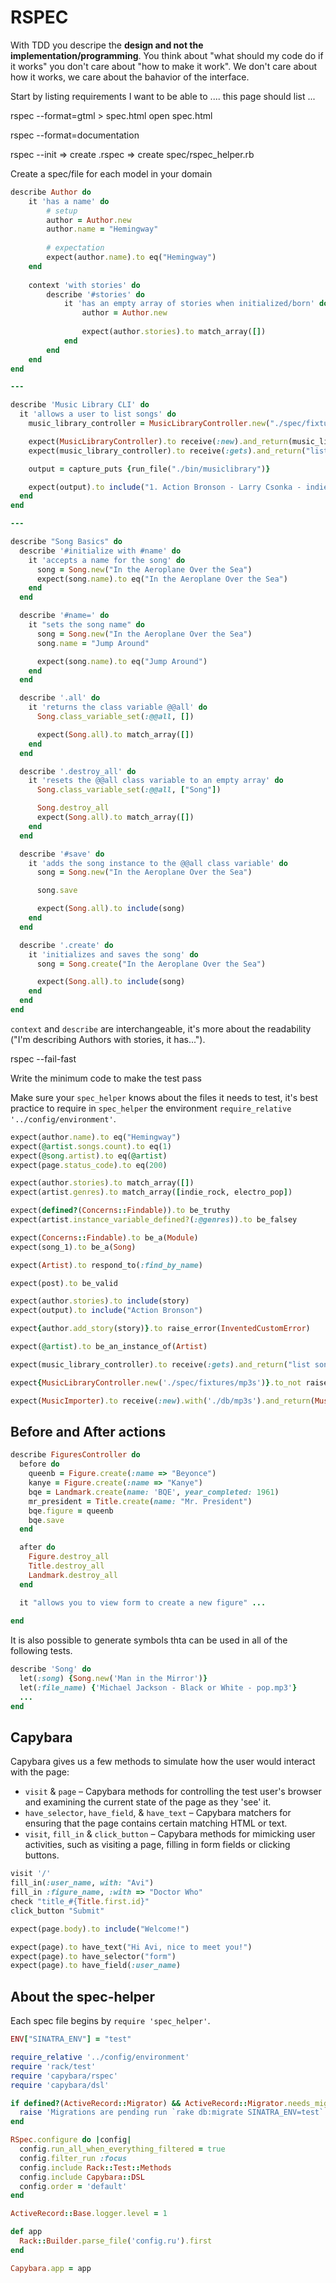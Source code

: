 # RSPEC
With TDD you descripe the **design and not the implementation/programming**. You think about "what should my code do if it works" you don't care about "how to make it work". We don't care about how it works, we care about the bahavior of the interface.

Start by listing requirements 
I want to be able to ....
this page should list ...


rspec --format=gtml > spec.html
open spec.html

rspec --format=documentation


rspec --init
=> create .rspec
=> create spec/rspec_helper.rb

Create a spec/file for each model in your domain

```ruby
describe Author do
    it 'has a name' do
        # setup
        author = Author.new
        author.name = "Hemingway"
        
        # expectation
        expect(author.name).to eq("Hemingway")
    end
    
    context 'with stories' do
        describe '#stories' do
            it 'has an empty array of stories when initialized/born' do
                author = Author.new
                
                expect(author.stories).to match_array([])
            end
        end
    end
end

---

describe 'Music Library CLI' do
  it 'allows a user to list songs' do
    music_library_controller = MusicLibraryController.new("./spec/fixtures/mp3s")

    expect(MusicLibraryController).to receive(:new).and_return(music_library_controller)
    expect(music_library_controller).to receive(:gets).and_return("list songs", "exit")

    output = capture_puts {run_file("./bin/musiclibrary")}

    expect(output).to include("1. Action Bronson - Larry Csonka - indie")
  end
end  

---

describe "Song Basics" do
  describe '#initialize with #name' do
    it 'accepts a name for the song' do
      song = Song.new("In the Aeroplane Over the Sea")
      expect(song.name).to eq("In the Aeroplane Over the Sea")
    end
  end

  describe '#name=' do
    it "sets the song name" do
      song = Song.new("In the Aeroplane Over the Sea")
      song.name = "Jump Around"

      expect(song.name).to eq("Jump Around")
    end
  end

  describe '.all' do
    it 'returns the class variable @@all' do
      Song.class_variable_set(:@@all, [])

      expect(Song.all).to match_array([])
    end
  end

  describe '.destroy_all' do
    it 'resets the @@all class variable to an empty array' do
      Song.class_variable_set(:@@all, ["Song"])

      Song.destroy_all
      expect(Song.all).to match_array([])
    end
  end

  describe '#save' do
    it 'adds the song instance to the @@all class variable' do
      song = Song.new("In the Aeroplane Over the Sea")

      song.save

      expect(Song.all).to include(song)
    end
  end

  describe '.create' do
    it 'initializes and saves the song' do
      song = Song.create("In the Aeroplane Over the Sea")

      expect(Song.all).to include(song)
    end
  end
end
```
`context` and `describe` are interchangeable, it's more about the readability ("I'm describing Authors with stories, it has...").

rspec --fail-fast

Write the minimum code to make the test pass

Make sure your `spec_helper` knows about the files it needs to test, it's best practice to require in `spec_helper` the environment `require_relative '../config/environment'`.

```ruby
expect(author.name).to eq("Hemingway")
expect(@artist.songs.count).to eq(1)
expect(@song.artist).to eq(@artist)
expect(page.status_code).to eq(200)

expect(author.stories).to match_array([])
expect(artist.genres).to match_array([indie_rock, electro_pop])

expect(defined?(Concerns::Findable)).to be_truthy
expect(artist.instance_variable_defined?(:@genres)).to be_falsey

expect(Concerns::Findable).to be_a(Module)
expect(song_1).to be_a(Song)

expect(Artist).to respond_to(:find_by_name)

expect(post).to be_valid

expect(author.stories).to include(story)
expect(output).to include("Action Bronson")

expect{author.add_story(story)}.to raise_error(InventedCustomError)

expect(@artist).to be_an_instance_of(Artist)

expect(music_library_controller).to receive(:gets).and_return("list songs", "exit")

expect{MusicLibraryController.new('./spec/fixtures/mp3s')}.to_not raise_error

expect(MusicImporter).to receive(:new).with('./db/mp3s').and_return(MusicImporter.new('./db/mp3s'))
```

## Before and After actions

```ruby
describe FiguresController do
  before do
    queenb = Figure.create(:name => "Beyonce")
    kanye = Figure.create(:name => "Kanye")
    bqe = Landmark.create(name: 'BQE', year_completed: 1961)
    mr_president = Title.create(name: "Mr. President")
    bqe.figure = queenb
    bqe.save
  end

  after do
    Figure.destroy_all
    Title.destroy_all
    Landmark.destroy_all
  end

  it "allows you to view form to create a new figure" ...
  
end  
```

It is also possible to generate symbols thta can be used in all of the following tests.
```ruby
describe 'Song' do 
  let(:song) {Song.new('Man in the Mirror')}
  let(:file_name) {'Michael Jackson - Black or White - pop.mp3'}
  ...
end  
```

## Capybara
Capybara gives us a few methods to simulate how the user would interact with the page:
- `visit` & `page` – Capybara methods for controlling the test user's browser and examining the current state of the page as they 'see' it.
- `have_selector`, `have_field`, & `have_text` – Capybara matchers for ensuring that the page contains certain matching HTML or text.
- `visit`, `fill_in` & `click_button` – Capybara methods for mimicking user activities, such as visiting a page, filling in form fields or clicking buttons.
```ruby
visit '/'
fill_in(:user_name, with: "Avi")
fill_in :figure_name, :with => "Doctor Who"
check "title_#{Title.first.id}"
click_button "Submit"

expect(page.body).to include("Welcome!")

expect(page).to have_text("Hi Avi, nice to meet you!")
expect(page).to have_selector("form")
expect(page).to have_field(:user_name)
```

## About the spec-helper
Each spec file begins by `require 'spec_helper'`.
```ruby
ENV["SINATRA_ENV"] = "test"

require_relative '../config/environment'
require 'rack/test'
require 'capybara/rspec'
require 'capybara/dsl'

if defined?(ActiveRecord::Migrator) && ActiveRecord::Migrator.needs_migration?
  raise 'Migrations are pending run `rake db:migrate SINATRA_ENV=test` to resolve the issue.'
end

RSpec.configure do |config|
  config.run_all_when_everything_filtered = true
  config.filter_run :focus
  config.include Rack::Test::Methods
  config.include Capybara::DSL
  config.order = 'default'
end

ActiveRecord::Base.logger.level = 1

def app
  Rack::Builder.parse_file('config.ru').first
end

Capybara.app = app
```



